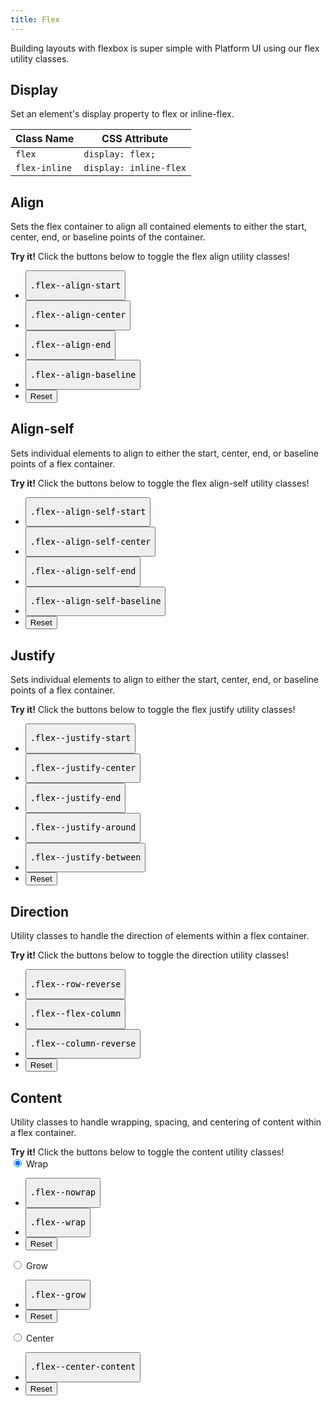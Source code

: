 ```yaml
---
title: Flex
---
```

Building layouts with flexbox is super simple with Platform UI using our flex utility classes.
## Display
Set an element's display property to flex or inline-flex.

<table class="table mb-4">
  <thead>
    <tr>
      <th>Class Name</th>
      <th>CSS Attribute</th>
    </tr>
  </thead>
  <tbody>
    <tr>
      <td data-label="Class Name"><code>flex</code></td>
      <td data-label="CSS Attribute"><code>display: flex;</code></td>
    </tr>
    <tr>
      <td data-label="Class Name"><code>flex-inline</code></td>
      <td data-label="CSS Attribute"><code>display: inline-flex</code></td>
    </tr>
  </tbody>
</table>

## Align
Sets the flex container to align all contained elements to either the start, center, end, or baseline points of the container.

<div class="linear-gradient inverted px-4 py-3 mt-4 block-container" 
      data-callout-header="tables tip" 
      data-callout-radius="0 3rem 0 3rem"
      data-gradient-direction="30deg"
      data-gradient-start="midnightblue 20%, purple 40%"
      data-gradient-stop="indigo"
      data-gradient-fallback="indigo">
  <i class="pi-rocket mr-1"></i>
  <strong class="mr-1">Try it!</strong> 
  Click the buttons below to toggle the flex align utility classes!
</div>
<div class="visualizer block-container p-3 py-4 border border--color-lighter border--width-5 tablet-up-2 mb-4">
  <div class="actions block">
    <ul class="list">
      <li>
        <button class="button" data-example-container="flex--align-start">
          <pre>.flex--align-start</pre>
        </button>
      </li>
      <li>
        <button class="button" data-example-container="flex--align-center">
          <pre>.flex--align-center</pre>
        </button>
      </li>
      <li>
        <button class="button" data-example-container="flex--align-end">
          <pre>.flex--align-end</pre>
        </button>
      </li>
      <li>
        <button class="button" data-example-container="flex--align-baseline">
          <pre>.flex--align-baseline</pre>
        </button>
      </li>
      <li>
        <button class="button button--salmon text-white" data-reset="true">
          Reset
        </button>
      </li>
    </ul>
  </div>
  <div class="results rounded-2 block background-dark p-3" data-setup='{"classes":["flex vh-25"],"children":[{"el":"div","classes":["abstract-element", "background-light-purple", "border", "border--color-white"]}, {"el":"div","classes":["abstract-element", "background-light-purple", "border", "border--color-white"]}, {"el":"div","classes":["abstract-element", "background-light-purple", "border", "border--color-white"]},{"el":"div","classes":["abstract-element", "background-light-purple", "border", "border--color-white"]}]}'>
  </div>
</div>

## Align-self
Sets individual elements to align to either the start, center, end, or baseline points of a flex container.

<div class="linear-gradient inverted px-4 py-3 mt-4 block-container" 
      data-callout-header="tables tip" 
      data-callout-radius="0 3rem 0 3rem"
      data-gradient-direction="30deg"
      data-gradient-start="midnightblue 20%, purple 40%"
      data-gradient-stop="indigo"
      data-gradient-fallback="indigo">
  <i class="pi-rocket mr-1"></i>
  <strong class="mr-1">Try it!</strong> 
  Click the buttons below to toggle the flex align-self utility classes!
</div>

<div class="visualizer block-container p-3 py-4 border border--color-lighter border--width-5 tablet-up-2 mb-4">
  <div class="actions block">
    <ul class="list">
      <li>
        <button class="button" data-example-elements="flex--align-self-start">
          <pre>.flex--align-self-start</pre>
        </button>
      </li>
      <li>
        <button class="button" data-example-elements="flex--align-self-center">
          <pre>.flex--align-self-center</pre>
        </button>
      </li>
      <li>
        <button class="button" data-example-elements="flex--align-self-end">
          <pre>.flex--align-self-end</pre>
        </button>
      </li>
      <li>
        <button class="button" data-example-elements="flex--align-self-baseline">
          <pre>.flex--align-self-baseline</pre>
        </button>
      </li>
      <li>
        <button class="button button--salmon text-white" data-reset="true">
          Reset
        </button>
      </li>
    </ul>
  </div>
  <div class="results rounded-2 block background-dark p-3" data-setup='{"classes":["flex vh-25"],"children":[{"el":"div","classes":["abstract-element", "background-light-purple", "border", "border--color-white"]}, {"el":"div","classes":["abstract-element", "background-light-purple", "border", "border--color-white"]}, {"el":"div","classes":["abstract-element", "background-light-purple", "border", "border--color-white"]},{"el":"div","classes":["abstract-element", "background-light-purple", "border", "border--color-white"]}]}'>
  </div>
</div>

## Justify
Sets individual elements to align to either the start, center, end, or baseline points of a flex container.

<div class="linear-gradient inverted px-4 py-3 mt-4 block-container" 
      data-callout-header="tables tip" 
      data-callout-radius="0 3rem 0 3rem"
      data-gradient-direction="30deg"
      data-gradient-start="midnightblue 20%, purple 40%"
      data-gradient-stop="indigo"
      data-gradient-fallback="indigo">
  <i class="pi-rocket mr-1"></i>
  <strong class="mr-1">Try it!</strong> 
  Click the buttons below to toggle the flex justify utility classes!
</div>

<div class="visualizer block-container p-3 py-4 border border--color-lighter border--width-5 tablet-up-2 mb-4">
  <div class="actions block">
    <ul class="list">
      <li>
        <button class="button" data-example-container="flex--justify-start">
          <pre>.flex--justify-start</pre>
        </button>
      </li>
      <li>
        <button class="button" data-example-container="flex--justify-center">
          <pre>.flex--justify-center</pre>
        </button>
      </li>
      <li>
        <button class="button" data-example-container="flex--justify-end">
          <pre>.flex--justify-end</pre>
        </button>
      </li>
      <li>
        <button class="button" data-example-container="flex--justify-around">
          <pre>.flex--justify-around</pre>
        </button>
      </li>
      <li>
        <button class="button" data-example-container="flex--justify-between">
          <pre>.flex--justify-between</pre>
        </button>
      </li>
      <li>
        <button class="button button--salmon text-white" data-reset="true">
          Reset
        </button>
      </li>
    </ul>
  </div>
  <div class="results rounded-2 block background-dark p-3" data-setup='{"classes":["flex vh-25"],"children":[{"el":"div","classes":["abstract-element", "background-light-purple", "border", "border--color-white"]}, {"el":"div","classes":["abstract-element", "background-light-purple", "border", "border--color-white"]}, {"el":"div","classes":["abstract-element", "background-light-purple", "border", "border--color-white"]},{"el":"div","classes":["abstract-element", "background-light-purple", "border", "border--color-white"]}]}'>
  </div>
</div>

## Direction
Utility classes to handle the direction of elements within a flex container.

<div class="linear-gradient inverted px-4 py-3 mt-4 block-container" 
      data-callout-header="tables tip" 
      data-callout-radius="0 3rem 0 3rem"
      data-gradient-direction="30deg"
      data-gradient-start="midnightblue 20%, purple 40%"
      data-gradient-stop="indigo"
      data-gradient-fallback="indigo">
    <i class="pi-rocket mr-1"></i>
    <strong class="mr-1">Try it!</strong> 
    Click the buttons below to toggle the direction utility classes!
</div>
<div class="visualizer block-container p-3 py-4 border border--color-lighter border--width-5 tablet-up-2 mb-4">
  <div class="actions block">
    <ul class="list">
      <li>
        <button class="button" data-example-container="flex--row-reverse">
          <pre>.flex--row-reverse</pre>
        </button>
      </li>
      <li>
        <button class="button" data-example-container="flex--column">
          <pre>.flex--flex-column</pre>
        </button>
      </li>
      <li>
        <button class="button" data-example-container="flex--column-reverse">
          <pre>.flex--column-reverse</pre>
        </button>
      </li>
      <li>
        <button class="button button--salmon text-white" data-reset="true">
          Reset
        </button>
      </li>
    </ul>
  </div>
  <div class="results rounded-2 block background-dark p-3" data-setup='{"classes":["flex vh-25"],"children":[{"el":"div","classes":["abstract-element", "background-light-purple", "border", "border--color-white"]}, {"el":"div","classes":["abstract-element", "background-light-purple", "border", "border--color-white"]}, {"el":"div","classes":["abstract-element", "background-light-purple", "border", "border--color-white"]},{"el":"div","classes":["abstract-element", "background-light-purple", "border", "border--color-white"]}]}'>
  </div>
</div>

## Content
Utility classes to handle wrapping, spacing, and centering of content within a flex container.

<div class="linear-gradient inverted px-4 py-3 mt-4 block-container" 
      data-callout-header="tables tip" 
      data-callout-radius="0 3rem 0 3rem"
      data-gradient-direction="30deg"
      data-gradient-start="midnightblue 20%, purple 40%"
      data-gradient-stop="indigo"
      data-gradient-fallback="indigo">
    <i class="pi-rocket mr-1"></i>
    <strong class="mr-1">Try it!</strong> 
    Click the buttons below to toggle the content utility classes!
</div>


<div class="tabs my-4">
  <input type="radio" id="flex-wrap" name="tabs" checked>
  <label for="flex-wrap" class="tab">
    Wrap
  </label>
  <div class="tab-panel">
    <div class="visualizer block-container p-3 py-4 tablet-up-2 my-4">
      <div class="actions block">
        <ul class="list">
          <li>
            <button class="button" data-example-container="flex--nowrap">
              <pre>.flex--nowrap</pre>
            </button>
          </li>
          <li>
            <button class="button" data-example-container="flex--wrap">
              <pre>.flex--wrap</pre>
            </button>
          </li>
          <li>
            <button class="button button--salmon text-white" data-reset="true">
              Reset
            </button>
          </li>
        </ul>
      </div>
      <div class="results rounded-2 block background-dark p-3" data-setup='{"classes":["flex vh-25"],"children":[{"el":"div","classes":["abstract-element", "background-light-purple", "border", "border--color-white"]}, {"el":"div","classes":["abstract-element", "background-light-purple", "border", "border--color-white"]}, {"el":"div","classes":["abstract-element", "background-light-purple", "border", "border--color-white"]}, {"el":"div","classes":["abstract-element", "background-light-purple", "border", "border--color-white"]}, {"el":"div","classes":["abstract-element", "background-light-purple", "border", "border--color-white"]}, {"el":"div","classes":["abstract-element", "background-light-purple", "border", "border--color-white"]}, {"el":"div","classes":["abstract-element", "background-light-purple", "border", "border--color-white"]}, {"el":"div","classes":["abstract-element", "background-light-purple", "border", "border--color-white"]}, {"el":"div","classes":["abstract-element", "background-light-purple", "border", "border--color-white"]}, {"el":"div","classes":["abstract-element", "background-light-purple", "border", "border--color-white"]}, {"el":"div","classes":["abstract-element", "background-light-purple", "border", "border--color-white"]}, {"el":"div","classes":["abstract-element", "background-light-purple", "border", "border--color-white"]}]}'>
      </div>
    </div>
  </div>

  <input type="radio" id="flex-grow" name="tabs">
  <label for="flex-grow" class="tab">
    Grow
  </label>
  <div class="tab-panel">
    <div class="visualizer block-container p-3 py-4 tablet-up-2 my-4">
      <div class="actions block">
        <ul class="list">
          <li>
            <button class="button" data-example-elements="flex--grow">
              <pre>.flex--grow</pre>
            </button>
          </li>
          <li>
            <button class="button button--salmon text-white" data-reset="true">
              Reset
            </button>
          </li>
        </ul>
      </div>
      <div class="results rounded-2 block background-dark p-3" data-setup='{"classes":["flex", "vh-25"],"children":[{"el":"div","classes":["abstract-element", "background-light-purple", "border", "border--color-white"]}, {"el":"div","classes":["abstract-element", "background-light-purple", "border", "border--color-white"]}, {"el":"div","classes":["abstract-element", "background-light-purple", "border", "border--color-white"]}]}'>
      </div>
    </div>
  </div>

  <input type="radio" id="flex-center" name="tabs">
  <label for="flex-center" class="tab">
    Center
  </label>
  <div class="tab-panel">
    <div class="visualizer block-container p-3 py-4 tablet-up-2 my-4">
      <div class="actions block">
        <ul class="list">
          <li>
            <button class="button" data-example-container="flex--center-content">
              <pre>.flex--center-content</pre>
            </button>
          </li>
          <li>
            <button class="button button--salmon text-white" data-reset="true">
              Reset
            </button>
          </li>
        </ul>
      </div>
      <div class="results rounded-2 block background-dark p-3" data-setup='{"classes":["flex", "vh-25"],"children":[{"el":"div","classes":["abstract-element", "background-light-purple", "border", "border--color-white"]}, {"el":"div","classes":["abstract-element", "background-light-purple", "border", "border--color-white"]}, {"el":"div","classes":["abstract-element", "background-light-purple", "border", "border--color-white"]}]}'>
      </div>
    </div>
  </div>
</div>